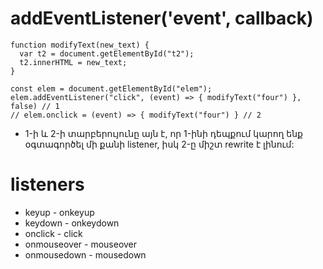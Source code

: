 # addEventListener('event', callback)

```
function modifyText(new_text) {
  var t2 = document.getElementById("t2");
  t2.innerHTML = new_text;
}

const elem = document.getElementById("elem");
elem.addEventListener("click", (event) => { modifyText("four") }, false) // 1
// elem.onclick = (event) => { modifyText("four") } // 2
```

- 1-ի և 2-ի տարբերույունը այն է, որ 1-ինի դեպքում կարող ենք օգտագործել մի քանի listener, իսկ 2-ը միշտ rewrite է լինում:

# listeners

- keyup - onkeyup
- keydown - onkeydown
- onclick - click
- onmouseover - mouseover
- onmousedown - mousedown
